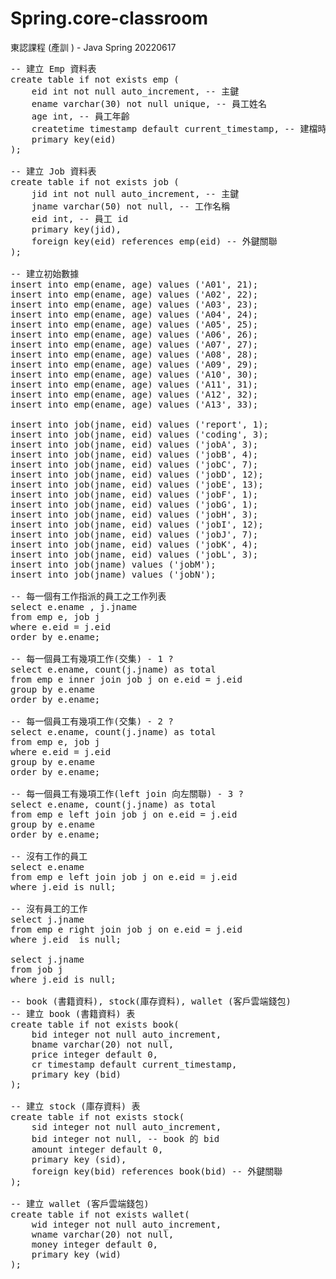 # Spring.core-classroom
東認課程 (產訓 ) - Java Spring 20220617 
<pre>
-- 建立 Emp 資料表
create table if not exists emp (
	eid int not null auto_increment, -- 主鍵
	ename varchar(30) not null unique, -- 員工姓名
	age int, -- 員工年齡
	createtime timestamp default current_timestamp, -- 建檔時間
	primary key(eid)
);

-- 建立 Job 資料表
create table if not exists job (
	jid int not null auto_increment, -- 主鍵
	jname varchar(50) not null, -- 工作名稱
	eid int, -- 員工 id
	primary key(jid),
	foreign key(eid) references emp(eid) -- 外鍵關聯
);

-- 建立初始數據
insert into emp(ename, age) values ('A01', 21);
insert into emp(ename, age) values ('A02', 22);
insert into emp(ename, age) values ('A03', 23);
insert into emp(ename, age) values ('A04', 24);
insert into emp(ename, age) values ('A05', 25);
insert into emp(ename, age) values ('A06', 26);
insert into emp(ename, age) values ('A07', 27);
insert into emp(ename, age) values ('A08', 28);
insert into emp(ename, age) values ('A09', 29);
insert into emp(ename, age) values ('A10', 30);
insert into emp(ename, age) values ('A11', 31);
insert into emp(ename, age) values ('A12', 32);
insert into emp(ename, age) values ('A13', 33);

insert into job(jname, eid) values ('report', 1);
insert into job(jname, eid) values ('coding', 3);
insert into job(jname, eid) values ('jobA', 3);
insert into job(jname, eid) values ('jobB', 4);
insert into job(jname, eid) values ('jobC', 7);
insert into job(jname, eid) values ('jobD', 12);
insert into job(jname, eid) values ('jobE', 13);
insert into job(jname, eid) values ('jobF', 1);
insert into job(jname, eid) values ('jobG', 1);
insert into job(jname, eid) values ('jobH', 3);
insert into job(jname, eid) values ('jobI', 12);
insert into job(jname, eid) values ('jobJ', 7);
insert into job(jname, eid) values ('jobK', 4);
insert into job(jname, eid) values ('jobL', 3);
insert into job(jname) values ('jobM');
insert into job(jname) values ('jobN');

-- 每一個有工作指派的員工之工作列表
select e.ename , j.jname 
from emp e, job j
where e.eid = j.eid 
order by e.ename;

-- 每一個員工有幾項工作(交集) - 1 ?
select e.ename, count(j.jname) as total
from emp e inner join job j on e.eid = j.eid 
group by e.ename
order by e.ename;

-- 每一個員工有幾項工作(交集) - 2 ?
select e.ename, count(j.jname) as total
from emp e, job j
where e.eid = j.eid 
group by e.ename
order by e.ename;

-- 每一個員工有幾項工作(left join 向左關聯) - 3 ?
select e.ename, count(j.jname) as total
from emp e left join job j on e.eid = j.eid 
group by e.ename
order by e.ename;

-- 沒有工作的員工
select e.ename
from emp e left join job j on e.eid = j.eid 
where j.eid is null;

-- 沒有員工的工作
select j.jname
from emp e right join job j on e.eid = j.eid 
where j.eid  is null;

select j.jname
from job j
where j.eid is null;

-- book (書籍資料), stock(庫存資料), wallet (客戶雲端錢包)
-- 建立 book (書籍資料) 表
create table if not exists book(
	bid integer not null auto_increment,
	bname varchar(20) not null,
	price integer default 0,
	cr timestamp default current_timestamp,
	primary key (bid)
);

-- 建立 stock (庫存資料) 表
create table if not exists stock(
	sid integer not null auto_increment,
	bid integer not null, -- book 的 bid
	amount integer default 0,
	primary key (sid),
	foreign key(bid) references book(bid) -- 外鍵關聯
);

-- 建立 wallet (客戶雲端錢包)
create table if not exists wallet(
	wid integer not null auto_increment,
	wname varchar(20) not null,
	money integer default 0,
	primary key (wid)
);

</pre>
